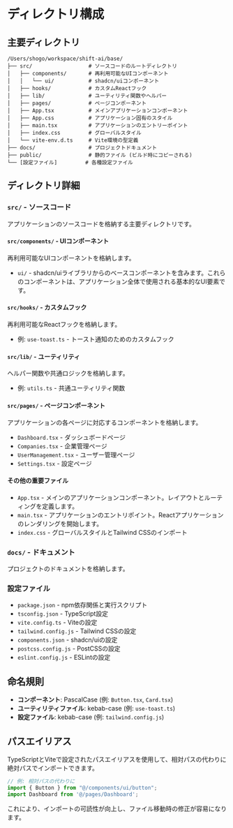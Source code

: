 # ディレクトリ構成

## 主要ディレクトリ

```
/Users/shogo/workspace/shift-ai/base/
├── src/                  # ソースコードのルートディレクトリ
│   ├── components/       # 再利用可能なUIコンポーネント
│   │   └── ui/           # shadcn/uiコンポーネント
│   ├── hooks/            # カスタムReactフック
│   ├── lib/              # ユーティリティ関数やヘルパー
│   ├── pages/            # ページコンポーネント
│   ├── App.tsx           # メインアプリケーションコンポーネント
│   ├── App.css           # アプリケーション固有のスタイル
│   ├── main.tsx          # アプリケーションのエントリーポイント
│   ├── index.css         # グローバルスタイル
│   └── vite-env.d.ts     # Vite環境の型定義
├── docs/                 # プロジェクトドキュメント
├── public/               # 静的ファイル (ビルド時にコピーされる)
└── [設定ファイル]         # 各種設定ファイル
```

## ディレクトリ詳細

### `src/` - ソースコード

アプリケーションのソースコードを格納する主要ディレクトリです。

#### `src/components/` - UIコンポーネント

再利用可能なUIコンポーネントを格納します。

- `ui/` - shadcn/uiライブラリからのベースコンポーネントを含みます。これらのコンポーネントは、アプリケーション全体で使用される基本的なUI要素です。

#### `src/hooks/` - カスタムフック

再利用可能なReactフックを格納します。

- 例: `use-toast.ts` - トースト通知のためのカスタムフック

#### `src/lib/` - ユーティリティ

ヘルパー関数や共通ロジックを格納します。

- 例: `utils.ts` - 共通ユーティリティ関数

#### `src/pages/` - ページコンポーネント

アプリケーションの各ページに対応するコンポーネントを格納します。

- `Dashboard.tsx` - ダッシュボードページ
- `Companies.tsx` - 企業管理ページ
- `UserManagement.tsx` - ユーザー管理ページ
- `Settings.tsx` - 設定ページ

#### その他の重要ファイル

- `App.tsx` - メインのアプリケーションコンポーネント。レイアウトとルーティングを定義します。
- `main.tsx` - アプリケーションのエントリポイント。Reactアプリケーションのレンダリングを開始します。
- `index.css` - グローバルスタイルとTailwind CSSのインポート

### `docs/` - ドキュメント

プロジェクトのドキュメントを格納します。

### 設定ファイル

- `package.json` - npm依存関係と実行スクリプト
- `tsconfig.json` - TypeScript設定
- `vite.config.ts` - Viteの設定
- `tailwind.config.js` - Tailwind CSSの設定
- `components.json` - shadcn/uiの設定
- `postcss.config.js` - PostCSSの設定
- `eslint.config.js` - ESLintの設定

## 命名規則

- **コンポーネント**: PascalCase (例: `Button.tsx`, `Card.tsx`)
- **ユーティリティファイル**: kebab-case (例: `use-toast.ts`)
- **設定ファイル**: kebab-case (例: `tailwind.config.js`)

## パスエイリアス

TypeScriptとViteで設定されたパスエイリアスを使用して、相対パスの代わりに絶対パスでインポートできます。

```typescript
// 例: 相対パスの代わりに
import { Button } from "@/components/ui/button";
import Dashboard from '@/pages/Dashboard';
```

これにより、インポートの可読性が向上し、ファイル移動時の修正が容易になります。
